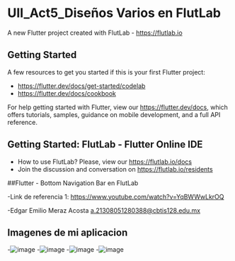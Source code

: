 # UII_Act5_Diseños Varios en FlutLab

A new Flutter project created with FlutLab - https://flutlab.io

## Getting Started

A few resources to get you started if this is your first Flutter project:

- https://flutter.dev/docs/get-started/codelab
- https://flutter.dev/docs/cookbook

For help getting started with Flutter, view our
https://flutter.dev/docs, which offers tutorials,
samples, guidance on mobile development, and a full API reference.

## Getting Started: FlutLab - Flutter Online IDE

- How to use FlutLab? Please, view our https://flutlab.io/docs
- Join the discussion and conversation on https://flutlab.io/residents

##Flutter - Bottom Navigation Bar en FlutLab

-Link de referencia 1: https://www.youtube.com/watch?v=YqBWWwLkrOQ

-Edgar Emilio Meraz Acosta a.21308051280388@cbtis128.edu.mx
## Imagenes de mi aplicacion
-![image](https://github.com/EdgarM128/UII_Act5_DisVar/assets/145927073/b5d48e47-05b2-4d33-9d94-0cc702addfbf)
-![image](https://github.com/EdgarM128/UII_Act5_DisVar/assets/145927073/99c1507e-2a10-472d-8a10-4f54423b3df2)
-![image](https://github.com/EdgarM128/UII_Act5_DisVar/assets/145927073/9e5370e3-7933-4cb7-a76b-76b6dda26647)
-![image](https://github.com/EdgarM128/UII_Act5_DisVar/assets/145927073/f19d5416-54ee-421b-9fcd-b25b70ae4287)
